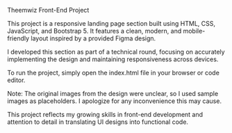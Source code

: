 Theemwiz Front-End Project

This project is a responsive landing page section built using HTML, CSS, JavaScript, and Bootstrap 5. It features a clean, modern, and mobile-friendly layout inspired by a provided Figma design.

I developed this section as part of a technical round, focusing on accurately implementing the design and maintaining responsiveness across devices.

To run the project, simply open the index.html file in your browser or code editor.

Note: The original images from the design were unclear, so I used sample images as placeholders. I apologize for any inconvenience this may cause.

This project reflects my growing skills in front-end development and attention to detail in translating UI designs into functional code.
